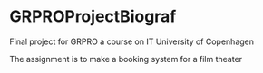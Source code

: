 # GRPROProjectBiograf
Final project for GRPRO a course on IT University of Copenhagen

The assignment is to make a booking system for a film theater
